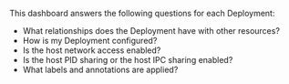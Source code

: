This dashboard answers the following questions for each Deployment:

- What relationships does the Deployment have with other resources?
- How is my Deployment configured?
- Is the host network access enabled?
- Is the host PID sharing or the host IPC sharing enabled?
- What labels and annotations are applied?
